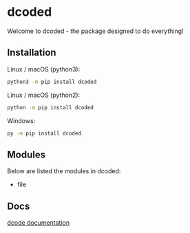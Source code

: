 # dcoded

Welcome to dcoded - the package designed to do everything!

## Installation

Linux / macOS (python3):

``` zsh
python3 -m pip install dcoded
```

Linux  / macOS (python2):

``` zsh
python -m pip install dcoded
```

Windows:

``` zsh
py -m pip install dcoded
```

## Modules

Below are listed the modules in dcoded:

* file

## Docs

[dcode documentation](http://123web.uk/dcoded/python/docs)
